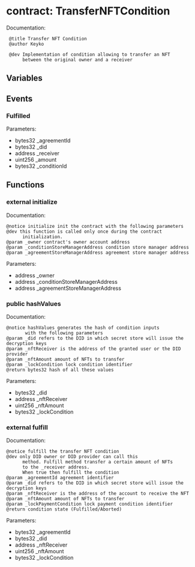 
# contract: TransferNFTCondition

Documentation:
```
 @title Transfer NFT Condition
 @author Keyko

 @dev Implementation of condition allowing to transfer an NFT
      between the original owner and a receiver
```

## Variables

## Events

###  Fulfilled

Parameters:
* bytes32 _agreementId
* bytes32 _did
* address _receiver
* uint256 _amount
* bytes32 _conditionId

## Functions

### external initialize

Documentation:

```
@notice initialize init the contract with the following parameters
@dev this function is called only once during the contract
      initialization.
@param _owner contract's owner account address
@param _conditionStoreManagerAddress condition store manager address
@param _agreementStoreManagerAddress agreement store manager address
```

Parameters:
* address _owner
* address _conditionStoreManagerAddress
* address _agreementStoreManagerAddress

### public hashValues

Documentation:

```
@notice hashValues generates the hash of condition inputs
       with the following parameters
@param _did refers to the DID in which secret store will issue the decryption keys
@param _nftReceiver is the address of the granted user or the DID provider
@param _nftAmount amount of NFTs to transfer
@param _lockCondition lock condition identifier
@return bytes32 hash of all these values
```
Parameters:
* bytes32 _did
* address _nftReceiver
* uint256 _nftAmount
* bytes32 _lockCondition

### external fulfill

Documentation:

```
@notice fulfill the transfer NFT condition
@dev only DID owner or DID provider can call this
      method. Fulfill method transfer a certain amount of NFTs
      to the _receiver address.
      When true then fulfill the condition
@param _agreementId agreement identifier
@param _did refers to the DID in which secret store will issue the decryption keys
@param _nftReceiver is the address of the account to receive the NFT
@param _nftAmount amount of NFTs to transfer
@param _lockPaymentCondition lock payment condition identifier
@return condition state (Fulfilled/Aborted)
```
Parameters:
* bytes32 _agreementId
* bytes32 _did
* address _nftReceiver
* uint256 _nftAmount
* bytes32 _lockCondition
